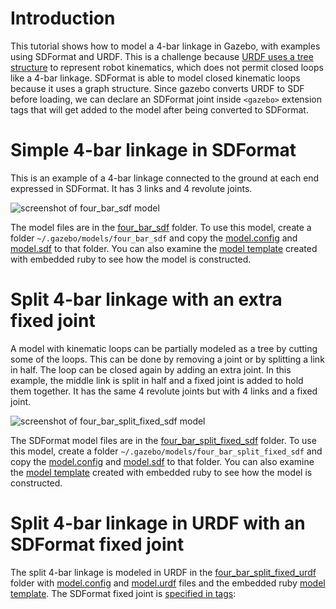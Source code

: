 # Introduction
This tutorial shows how to model a 4-bar linkage in Gazebo,
with examples using SDFormat and URDF.
This is a challenge because
[URDF uses a tree structure](http://wiki.ros.org/urdf/Tutorials/Create%20your%20own%20urdf%20file)
to represent robot kinematics,
which does not permit closed loops like a 4-bar linkage.
SDFormat is able to model closed kinematic loops
because it uses a graph structure.
Since gazebo converts URDF to SDF before loading,
we can declare an SDFormat joint inside `<gazebo>`
extension tags that will get added to the model 
after being converted to SDFormat.


# Simple 4-bar linkage in SDFormat

This is an example of a 4-bar linkage connected to the ground at each end
expressed in SDFormat.
It has 3 links and 4 revolute joints.

![screenshot of four\_bar_sdf model](https://bytebucket.org/osrf/gazebo_tutorials/raw/0f6734899e9e24f43eb7b4a9bfdbcfe9b08b7a1c/kinematic_loop/four_bar.png)

The model files are in the [four\_bar_sdf](https://bitbucket.org/osrf/gazebo_tutorials/src/0f6734899e9e24f43eb7b4a9bfdbcfe9b08b7a1c/kinematic_loop/four_bar_sdf)
folder.
To use this model, create a folder `~/.gazebo/models/four_bar_sdf` and copy the
[model.config](https://bitbucket.org/osrf/gazebo_tutorials/raw/0f6734899e9e24f43eb7b4a9bfdbcfe9b08b7a1c/kinematic_loop/four_bar_sdf/model.config)
and
[model.sdf](https://bitbucket.org/osrf/gazebo_tutorials/raw/0f6734899e9e24f43eb7b4a9bfdbcfe9b08b7a1c/kinematic_loop/four_bar_sdf/model.sdf)
to that folder.
You can also examine the
[model template](https://bitbucket.org/osrf/gazebo_tutorials/src/0f6734899e9e24f43eb7b4a9bfdbcfe9b08b7a1c/kinematic_loop/four_bar_sdf/model.sdf.erb)
created with embedded ruby to see how the model is constructed.

# Split 4-bar linkage with an extra fixed joint

A model with kinematic loops can be partially modeled as a tree by
cutting some of the loops.
This can be done by removing a joint or by splitting a link
in half.
The loop can be closed again by adding an extra joint.
In this example, the middle link is split in half
and a fixed joint is added to hold them together.
It has the same 4 revolute joints but with 4 links and a fixed joint.

![screenshot of four\_bar\_split\_fixed_sdf model](https://bytebucket.org/osrf/gazebo_tutorials/raw/0f6734899e9e24f43eb7b4a9bfdbcfe9b08b7a1c/kinematic_loop/four_bar_split.png)

The SDFormat model files are in the [four\_bar\_split\_fixed_sdf](https://bitbucket.org/osrf/gazebo_tutorials/src/0f6734899e9e24f43eb7b4a9bfdbcfe9b08b7a1c/kinematic_loop/four_bar_split_fixed_sdf)
folder.
To use this model, create a folder `~/.gazebo/models/four_bar_split_fixed_sdf` and copy the
[model.config](https://bitbucket.org/osrf/gazebo_tutorials/raw/0f6734899e9e24f43eb7b4a9bfdbcfe9b08b7a1c/kinematic_loop/four_bar_split_fixed_sdf/model.config)
and
[model.sdf](https://bitbucket.org/osrf/gazebo_tutorials/raw/0f6734899e9e24f43eb7b4a9bfdbcfe9b08b7a1c/kinematic_loop/four_bar_split_fixed_sdf/model.sdf)
to that folder.
You can also examine the
[model template](https://bitbucket.org/osrf/gazebo_tutorials/src/0f6734899e9e24f43eb7b4a9bfdbcfe9b08b7a1c/kinematic_loop/four_bar_split_fixed_sdf/model.sdf.erb)
created with embedded ruby to see how the model is constructed.

# Split 4-bar linkage in URDF with an SDFormat fixed joint

The split 4-bar linkage is modeled in URDF in the
[four\_bar\_split\_fixed_urdf](https://bitbucket.org/osrf/gazebo_tutorials/src/0f6734899e9e24f43eb7b4a9bfdbcfe9b08b7a1c/kinematic_loop/four_bar_split_fixed_urdf)
folder with
[model.config](https://bitbucket.org/osrf/gazebo_tutorials/raw/0f6734899e9e24f43eb7b4a9bfdbcfe9b08b7a1c/kinematic_loop/four_bar_split_fixed_urdf/model.config)
and
[model.urdf](https://bitbucket.org/osrf/gazebo_tutorials/raw/0f6734899e9e24f43eb7b4a9bfdbcfe9b08b7a1c/kinematic_loop/four_bar_split_fixed_urdf/model.urdf)
files and the embedded ruby
[model template](https://bitbucket.org/osrf/gazebo_tutorials/src/0f6734899e9e24f43eb7b4a9bfdbcfe9b08b7a1c/kinematic_loop/four_bar_split_fixed_urdf/model.urdf.erb).
The SDFormat fixed joint is
[specified in <gazebo> tags](https://bitbucket.org/osrf/gazebo_tutorials/src/0f6734899e9e24f43eb7b4a9bfdbcfe9b08b7a1c/kinematic_loop/four_bar_split_fixed_urdf/model.urdf?at=kinematic_loop&fileviewer=file-view-default#model.urdf-149:157):

<include from='/SDFormat/' to='@./gazebo./' src='https://bitbucket.org/osrf/gazebo_tutorials/raw/0f6734899e9e24f43eb7b4a9bfdbcfe9b08b7a1c/kinematic_loop/four_bar_split_fixed_urdf/model.urdf' />


